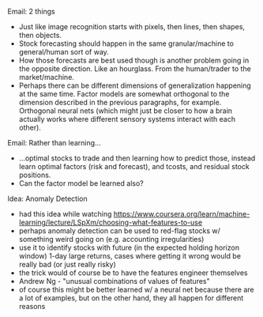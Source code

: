 Email: 2 things
* Just like image recognition starts with pixels, then lines, then shapes, then objects.
* Stock forecasting should happen in the same granular/machine to general/human sort of way.
* How those forecasts are best used though is another problem going in the opposite direction. Like an hourglass. From the human/trader to the market/machine.
* Perhaps there can be different dimensions of generalization happening at the same time. Factor models are somewhat orthogonal to the dimension described in the previous paragraphs, for example. Orthogonal neural nets (which might just be closer to how a brain actually works where different sensory systems interact with each other).

Email: Rather than learning...
* ...optimal stocks to trade and then learning how to predict those, instead learn optimal factors (risk and forecast), and tcosts, and residual stock positions.
* Can the factor model be learned also?

Idea: Anomaly Detection
* had this idea while watching https://www.coursera.org/learn/machine-learning/lecture/LSpXm/choosing-what-features-to-use
* perhaps anomaly detection can be used to red-flag stocks w/ something weird going on (e.g. accounting irregularities)
* use it to identify stocks with future (in the expected holding horizon window) 1-day large returns, cases where getting it wrong would be really bad (or just really risky)
* the trick would of course be to have the features engineer themselves
* Andrew Ng - "unusual combinations of values of features"
* of course this might be better learned w/ a neural net because there are a lot of examples, but on the other hand, they all happen for different reasons